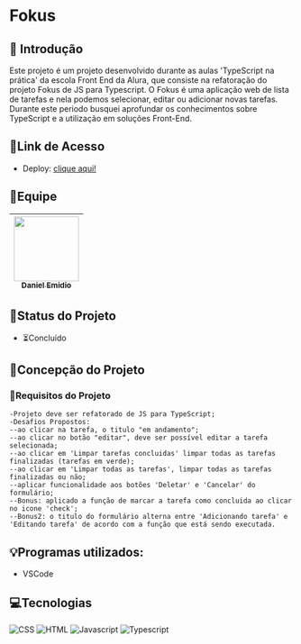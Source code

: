 # Fokus

## 📖 Introdução

Este projeto é um projeto desenvolvido durante as aulas 'TypeScript na prática' da escola Front End da Alura, que consiste na refatoração do projeto Fokus de JS para Typescript.
O Fokus é uma aplicação web de lista de tarefas e nela podemos selecionar, editar ou adicionar novas tarefas.
Durante este periodo busquei aprofundar os conhecimentos sobre TypeScript e a utilização em soluções Front-End.

## 🔗Link de Acesso
- Deploy: [clique aqui!](https://fokus-rose-seven.vercel.app/)

## 👥Equipe
| [<img src="https://avatars.githubusercontent.com/u/111311678?v=4" width=115><br><sub>Daniel Emidio</sub>](https://github.com/DanielEmidio1988) |
| :---: |

## 🧭Status do Projeto
- ⏳Concluído

## 📄Concepção do Projeto

### 📄Requisitos do Projeto

```
-Projeto deve ser refatorado de JS para TypeScript;
-Desafios Propostos: 
--ao clicar na tarefa, o titulo "em andamento";
--ao clicar no botão "editar", deve ser possível editar a tarefa selecionada;
--ao clicar em 'Limpar tarefas concluidas' limpar todas as tarefas finalizadas (tarefas em verde);
--ao clicar em 'Limpar todas as tarefas', limpar todas as tarefas finalizadas ou não;
--aplicar funcionalidade aos botões 'Deletar' e 'Cancelar' do formulário;
--Bonus: aplicado a função de marcar a tarefa como concluida ao clicar no icone 'check';
--Bonus2: o titulo do formulário alterna entre 'Adicionando tarefa' e 'Editando tarefa' de acordo com a função que está sendo executada.
```

## 💡Programas utilizados:
- VSCode

## 💻Tecnologias 

![CSS](https://img.shields.io/badge/CSS3-1572B6?style=for-the-badge&logo=css3&logoColor=white)
![HTML](https://img.shields.io/badge/HTML5-E34F26?style=for-the-badge&logo=html5&logoColor=white)
![Javascript](https://img.shields.io/badge/JavaScript-323330?style=for-the-badge&logo=javascript&logoColor=F7DF1E)
![Typescript](https://img.shields.io/badge/TypeScript-007ACC?style=for-the-badge&logo=typescript&logoColor=white)